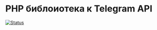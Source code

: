 # PHP библоиотека к Telegram API

[![Status](https://img.shields.io/badge/status-development-blue)](https://img.shields.io/badge/status-development-blue)
